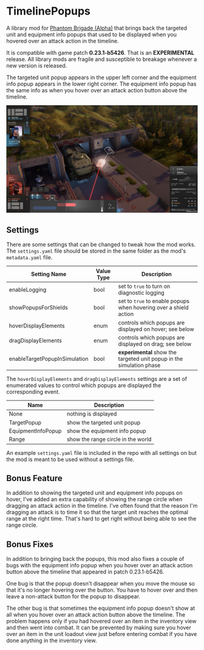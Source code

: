 # TimelinePopups

A library mod for [Phantom Brigade (Alpha)](https://braceyourselfgames.com/phantom-brigade/) that brings back the targeted unit and equipment info popups that used to be displayed when you hovered over an attack action in the timeline.

It is compatible with game patch **0.23.1-b5426**. That is an **EXPERIMENTAL** release. All library mods are fragile and susceptible to breakage whenever a new version is released.

The targeted unit popup appears in the upper left corner and the equipment info popup appears in the lower right corner. The equipment info popup has the same info as when you hover over an attack action button above the timeline.

![Targeted unit popup in upper left, equipment info popup in lower right](Screenshots/Target_and_Weapon_Info_Popups.jpg)

## Settings

There are some settings that can be changed to tweak how the mod works. The `settings.yaml` file should be stored in the same folder as the mod's `metadata.yaml` file.

| Setting Name | Value Type | Description |
| ------------ | ---------- | ----------- |
| enableLogging | bool | set to `true` to turn on diagnostic logging |
| showPopupsForShields | bool | set to `true` to enable popups when hovering over a shield action |
| hoverDisplayElements | enum | controls which popups are displayed on hover; see below |
| dragDisplayElements | enum | controls which popups are displayed on drag; see below |
| enableTargetPopupInSimulation | bool | **experimental** show the targeted unit popup in the simulation phase |

The `hoverDisplayElements` and `dragDisplayElements` settings are a set of enumerated values to control which popups are displayed the corresponding event.

| Name | Description |
| ---- | ----------- |
| None | nothing is displayed |
| TargetPopup | show the targeted unit popup |
| EquipmentInfoPopup | show the equipment info popup |
| Range | show the range circle in the world |

An example `settings.yaml` file is included in the repo with all settings on but the mod is meant to be used without a settings file.

## Bonus Feature

In addition to showing the targeted unit and equipment info popups on hover, I've added an extra capability of showing the range circle when dragging an attack action in the timeline. I've often found that the reason I'm dragging an attack is to time it so that the target unit reaches the optimal range at the right time. That's hard to get right without being able to see the range circle.

## Bonus Fixes

In addition to bringing back the popups, this mod also fixes a couple of bugs with the equipment info popup when you hover over an attack action button above the timeline that appeared in patch 0.23.1-b5426.

One bug is that the popup doesn't disappear when you move the mouse so that it's no longer hovering over the button. You have to hover over and then leave a non-attack button for the popup to disappear.

The other bug is that sometimes the equipment info popup doesn't show at all when you hover over an attack action button above the timeline. The problem happens only if you had hovered over an item in the inventory view and then went into combat. It can be prevented by making sure you hover over an item in the unit loadout view just before entering combat if you have done anything in the inventory view.
